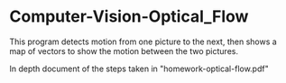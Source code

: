 # Computer-Vision-Optical_Flow

This program detects motion from one picture to the next, then shows a map of vectors to show the motion between
the two pictures.

In depth document of the steps taken in "homework-optical-flow.pdf"
